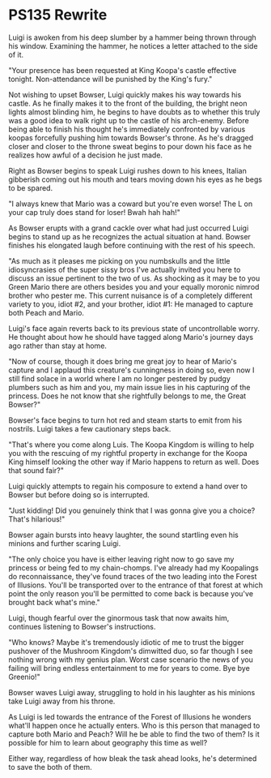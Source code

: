 # PS135 Rewrite
Luigi is awoken from his deep slumber by a hammer being thrown through his window. Examining the hammer, he notices a letter attached to the side of it.

"Your presence has been requested at King Koopa's castle effective tonight. Non-attendance will be punished by the King's fury."

Not wishing to upset Bowser, Luigi quickly makes his way towards his castle. As he finally makes it to the front of the building, the bright neon lights almost blinding him, he begins to have doubts as to whether this truly was a good idea to walk right up to the castle of his arch-enemy. Before being able to finish his thought he's immediately confronted by various koopas forcefully pushing him towards Bowser's throne. As he's dragged closer and closer to the throne sweat begins to pour down his face as he realizes how awful of a decision he just made.

Right as Bowser begins to speak Luigi rushes down to his knees, Italian gibberish coming out his mouth and tears moving down his eyes as he begs to be spared. 

"I always knew that Mario was a coward but you're even worse! The L on your cap truly does stand for loser! Bwah hah hah!"

As Bowser erupts with a grand cackle over what had just occurred Luigi begins to stand up as he recognizes the actual situation at hand. Bowser finishes his elongated laugh before continuing with the rest of his speech.

"As much as it pleases me picking on you numbskulls and the little idiosyncrasies of the super sissy bros I've actually invited you here to discuss an issue pertinent to the two of us. As shocking as it may be to you Green Mario there are others besides you and your equally moronic nimrod brother who pester me. This current nuisance is of a completely different variety to you, idiot #2, and your brother, idiot #1: He managed to capture both Peach and Mario.

Luigi's face again reverts back to its previous state of uncontrollable worry. He thought about how he should have tagged along Mario's journey days ago rather than stay at home.

"Now of course, though it does bring me great joy to hear of Mario's capture and I applaud this creature's cunningness in doing so, even now I still find solace in a world where I am no longer pestered by pudgy plumbers such as him and you, my main issue lies in his capturing of the princess. Does he not know that she rightfully belongs to me, the Great Bowser?"

Bowser's face begins to turn hot red and steam starts to emit from his nostrils. Luigi takes a few cautionary steps back.

"That's where you come along Luis. The Koopa Kingdom is willing to help you with the rescuing of my rightful property in exchange for the Koopa King himself looking the other way if Mario happens to return as well. Does that sound fair?"

Luigi quickly attempts to regain his composure to extend a hand over to Bowser but before doing so is interrupted.

"Just kidding! Did you genuinely think that I was gonna give you a choice? That's hilarious!"

Bowser again bursts into heavy laughter, the sound startling even his minions and further scaring Luigi.

"The only choice you have is either leaving right now to go save my princess or being fed to my chain-chomps. I've already had my Koopalings do reconnaissance, they've found traces of the two leading into the Forest of Illusions. You'll be transported over to the entrance of that forest at which point the only reason you'll be permitted to come back is because you've brought back what's mine."

Luigi, though fearful over the ginormous task that now awaits him, continues listening to Bowser's instructions.

"Who knows? Maybe it's tremendously idiotic of me to trust the bigger pushover of the Mushroom Kingdom's dimwitted duo, so far though I see nothing wrong with my genius plan. Worst case scenario the news of you failing will bring endless entertainment to me for years to come. Bye bye Greenio!"

Bowser waves Luigi away, struggling to hold in his laughter as his minions take Luigi away from his throne.

As Luigi is led towards the entrance of the Forest of Illusions he wonders what'll happen once he actually enters. Who is this person that managed to capture both Mario and Peach? Will he be able to find the two of them? Is it possible for him to learn about geography this time as well?

Either way, regardless of how bleak the task ahead looks, he's determined to save the both of them.